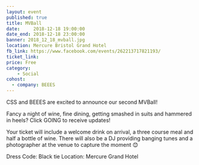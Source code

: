 ```yaml
---
layout: event
published: true
title: MVBall
date:     2018-12-18 19:00:00
date_end: 2018-12-18 23:00:00
banner: 2018_12_18_mvball.jpg
location: Mercure Bristol Grand Hotel
fb_link: https://www.facebook.com/events/262213717821193/
ticket_link:
price: Free
category:
    - Social
cohost:
  - company: BEEES
---
```


CSS and BEEES are excited to announce our second MVBall!

Fancy a night of wine, fine dining, getting smashed in suits and hammered in heels?
Click GOING to receive updates!

Your ticket will include a welcome drink on arrival, a three course meal and half a bottle of wine.
There will also be a DJ providing banging tunes and a photographer at the venue to capture the moment 😊

Dress Code: Black tie
Location: Mercure Grand Hotel
